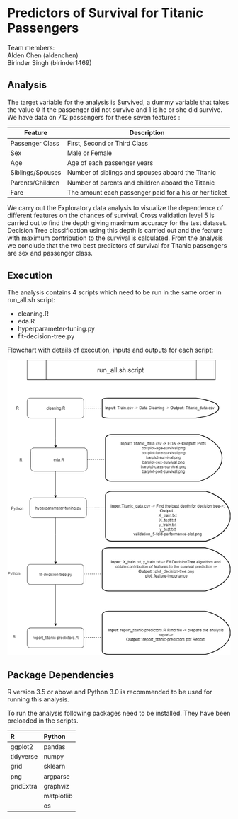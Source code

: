 # Predictors of Survival for Titanic Passengers

Team members:  
Alden Chen (aldenchen)  
Birinder Singh (birinder1469)    

## Analysis

The target variable for the analysis is Survived, a dummy variable that takes the value 0 if the passenger did not survive and
1 is he or she did survive. We have data on 712 passengers for these seven features :

|Feature	           |Description	                                    |
|--------------------|-------------------------------------------------|
|Passenger Class	   |First, Second or Third Class |
|Sex	               |Male or Female |    
|Age                 |Age of each passenger years	|
|Siblings/Spouses	   |Number of siblings and spouses aboard the Titanic |
|Parents/Children	   |Number of parents and children aboard the Titanic |
|Fare	               |The amount each passenger paid for a his or her ticket |

We carry out the Exploratory data analysis to visualize the dependence of different features on the chances of survival.
Cross validation level 5 is carried out to find the depth giving maximum accuracy for the test dataset.
Decision Tree classification using this depth is carried out and the
feature with maximum contribution to the survival is calculated.
From the analysis we conclude that the two best predictors of survival for Titanic passengers are sex and passenger class.

## Execution

The analysis contains 4 scripts which need to be run in the same order in run_all.sh script:

- cleaning.R
- eda.R
- hyperparameter-tuning.py
- fit-decision-tree.py

Flowchart with details of execution, inputs and outputs for each script:

![Execution workflow](doc/Execution_workflow.png)


## Package Dependencies
R version 3.5 or above and Python 3.0 is recommended to be used for running this analysis.

To run the analysis following packages need to be installed.
They have been preloaded in the scripts.

| R     | Python    |
| :------------- | :------------- |
| ggplot2       | pandas      |
| tidyverse       | numpy       |
| grid       | sklearn     |
| png       | argparse       |
| gridExtra       | graphviz       |
|       | matplotlib       |
|        | os       |
